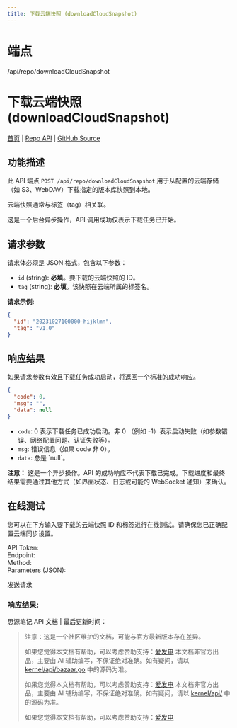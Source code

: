 ```yaml
---
title: 下载云端快照 (downloadCloudSnapshot)
---
```

# 端点

/api/repo/downloadCloudSnapshot

# 下载云端快照 (downloadCloudSnapshot)

[首页](../index.html) | [Repo API](index.html) | [GitHub Source](https://github.com/siyuan-note/siyuan/blob/master/kernel/api/repo.go#L149)

## 功能描述

此 API 端点 `POST /api/repo/downloadCloudSnapshot` 用于从配置的云端存储（如 S3、WebDAV）下载指定的版本库快照到本地。

云端快照通常与标签（tag）相关联。

这是一个后台异步操作，API 调用成功仅表示下载任务已开始。

## 请求参数

请求体必须是 JSON 格式，包含以下参数：

-   `id` (string): **必填**。要下载的云端快照的 ID。
-   `tag` (string): **必填**。该快照在云端所属的标签名。

**请求示例:**

```json
{
  "id": "20231027100000-hijklmn", 
  "tag": "v1.0"
}
```

## 响应结果

如果请求参数有效且下载任务成功启动，将返回一个标准的成功响应。

```json
{
  "code": 0,
  "msg": "",
  "data": null
}
```

-   `code`: 0 表示下载任务已成功启动。非 0 （例如 -1）表示启动失败（如参数错误、网络配置问题、认证失败等）。
-   `msg`: 错误信息（如果 code 非 0）。
-   `data`: 总是 \`null\`。

**注意：** 这是一个异步操作。API 的成功响应不代表下载已完成。下载进度和最终结果需要通过其他方式（如界面状态、日志或可能的 WebSocket 通知）来确认。

## 在线测试

您可以在下方输入要下载的云端快照 ID 和标签进行在线测试。请确保您已正确配置云端同步设置。

API Token:   
Endpoint:   
Method:   
Parameters (JSON):  
  
发送请求

### 响应结果:

思源笔记 API 文档 | 最后更新时间：

> 注意：这是一个社区维护的文档，可能与官方最新版本存在差异。
> 
> 如果您觉得本文档有帮助，可以考虑赞助支持：[爱发电](https://afdian.com/a/leolee9086?tab=feed)
> 本文档非官方出品，主要由 AI 辅助编写，不保证绝对准确。如有疑问，请以 [kernel/api/bazaar.go](https://github.com/siyuan-note/siyuan/blob/master/kernel/api/bazaar.go) 中的源码为准。
> 
> 如果您觉得本文档有帮助，可以考虑赞助支持：[爱发电](https://afdian.com/a/leolee9086?tab=feed)
> 本文档非官方出品，主要由 AI 辅助编写，不保证绝对准确。如有疑问，请以 [kernel/api/](https://github.com/siyuan-note/siyuan/blob/master/kernel/api/) 中的源码为准。
> 
> 如果您觉得本文档有帮助，可以考虑赞助支持：[爱发电](https://afdian.com/a/leolee9086?tab=feed)
